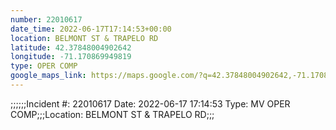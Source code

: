 ```yaml
---
number: 22010617
date_time: 2022-06-17T17:14:53+00:00
location: BELMONT ST & TRAPELO RD
latitude: 42.37848004902642
longitude: -71.170869949819
type: OPER COMP
google_maps_link: https://maps.google.com/?q=42.37848004902642,-71.170869949819
---
```


;;;;;;Incident #: 22010617   Date: 2022-06-17 17:14:53    Type: MV OPER COMP;;;Location: BELMONT ST & TRAPELO RD;;;
